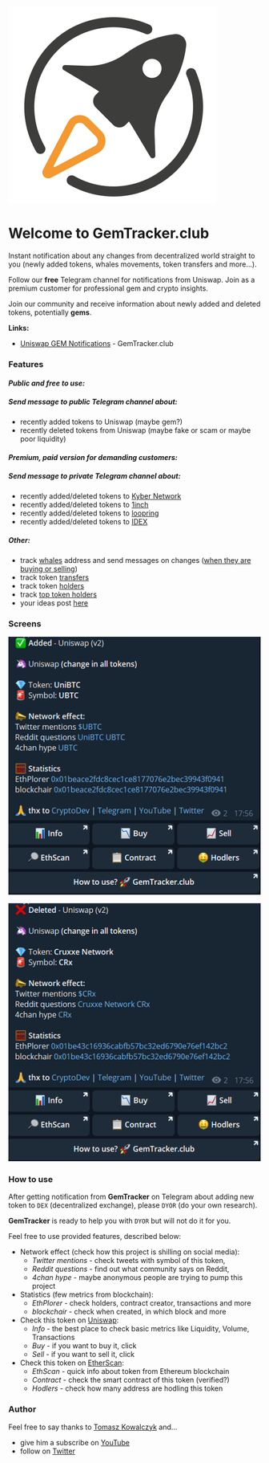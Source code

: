 ![GemTracker.club Logo](docs/images/gemtracker.png)
# Welcome to GemTracker.club

Instant notification about any changes from decentralized world straight to you (newly added tokens, whales movements, token transfers and more...).

Follow our **free** Telegram channel for notifications from Uniswap. Join as a premium customer for professional gem and crypto insights.

Join our community and receive information about newly added and deleted tokens, potentially **gems**.

**Links:**
- [Uniswap GEM Notifications](https://t.me/GemTrackerClub) - GemTracker.club

### Features

#### *Public and free to use:*

##### Send message to public Telegram channel about:

- recently added tokens to Uniswap (maybe gem?)
- recently deleted tokens from Uniswap (maybe fake or scam or maybe poor liquidity)

#### *Premium, paid version for demanding customers:*

##### Send message to private Telegram channel about:

- recently added/deleted tokens to [Kyber Network](https://developer.kyber.network/docs/API_ABI-RESTfulAPI/#currencies)
- recently added/deleted tokens to [1inch](https://api.1inch.exchange/v1.1/tokens)
- recently added/deleted tokens to [loopring](https://docs.loopring.io/en/dex_apis/getTokens.html)
- recently added/deleted tokens to [IDEX](https://docs.idex.market/#operation/returnCurrencies)

##### Other:

- track [whales](https://captainaltcoin.com/what-are-crypto-whales/) address and send messages on changes ([when they are buying or selling](https://github.com/EverexIO/Ethplorer/wiki/Ethplorer-API#get-address-info))
- track token [transfers](https://github.com/EverexIO/Ethplorer/wiki/Ethplorer-API#get-token-info)
- track token [holders](https://github.com/EverexIO/Ethplorer/wiki/Ethplorer-API#get-token-info)
- track [top token holders](https://github.com/EverexIO/Ethplorer/wiki/Ethplorer-API#get-top-token-holders)
- your ideas post [here](https://github.com/CryptoDevTV/GemTracker/issues)

### Screens

![Added notification](docs/images/added_info.png)

![Deleted notification](docs/images/deleted_info.png)

### How to use

After getting notification from **GemTracker** on Telegram about adding new token to `DEX` (decentralized exchange), please `DYOR` (do your own research).

**GemTracker** is ready to help you with `DYOR` but will not do it for you.

Feel free to use provided features, described below:

- Network effect (check how this project is shilling on social media):
	- *Twitter mentions* - check tweets with symbol of this token,
	- *Reddit questions* - find out what community says on Reddit,
	- *4chan hype* - maybe anonymous people are trying to pump this project
- Statistics (few metrics from blockchain):
	- *EthPlorer* - check holders, contract creator, transactions and more
	- *blockchair* - check when created, in which block and more
- Check this token on [Uniswap](https://uniswap.info/home):
	- *Info* - the best place to check basic metrics like Liquidity, Volume, Transactions
	- *Buy* - if you want to buy it, click
	- *Sell* - if you want to sell it, click
- Check this token on [EtherScan](https://etherscan.io/):
	- *EthScan* - quick info about token from Ethereum blockchain
	- *Contract* - check the smart contract of this token (verified?)
	- *Hodlers* - check how many address are hodling this token

### Author

Feel free to say thanks to [Tomasz Kowalczyk](https://twitter.com/tomkowalczyk) and...

- give him a subscribe on [YouTube](https://www.youtube.com/channel/UCDAgUeYcYhnhRaK2MAQGLbw?sub_confirmation=1)
- follow on [Twitter](https://twitter.com/tomkowalczyk)


